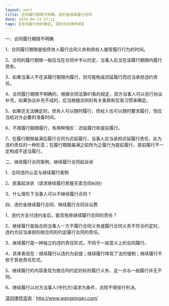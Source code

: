 ```yaml
---
layout: post
title: 合同履行期限不明确，违约金继续履行合同
date: 2014-04-11 17:11
tags: [合同履行地的确定, 深圳合同律师网]
---
```

一、合同履行期限不明确

1、合同履行期限是指债务人履行合同义务和债权人接受履行行为的时间。

2、合同的履行期限一般应当在合同中予以约定，当事人应当在该履行期限内履行债务。

3、如果当事人不在该履行期限内履行，则可能构成迟延履行而应当承担违约责任。

4、合同履行期限不明确的，根据合同法第61条的规定，双方当事人可以另行协议补充，如果协议补充不成的，应当根据合同的有关条款和交易习惯来确定。

5、如果还无法确定的，债务人可以随时履行，债权人也可以随时要求履行，但应当给对方必要的准备时间。

6、不按履行期限履行，有两种情形：迟延履行和提前履行。

7、在履行期限届满后履行合同为迟延履行，当事人应当承担迟延履行责任，此为违约责任的一种形态；在履行期限届满之前所为之履行为提前履行，提前履行不一定构成不适当履行。

二、继续履行合同案例、继续履行合同起诉状

1、合同违约认定与继续履行案例

2、民事起诉状（请求继续履行房屋买卖合同纠纷）

3、什么情形下当事人可以不继续履行合同？

四、违约金继续履行合同、继续履行合同诉讼费

1、违约方支付违约金后，能否免除继续履行合同的责任？

2、继续履行是指合同当事人一方不履行合同义务或履行合同义务不符合约定时，违约方应当承担的按合同的约定履行合同的责任。

3、继续履行是一种独立的违约责任形式，不同于一般意义上的合同履行。

4、具体表现在：继续履行以违约为前提；继续履行体现了法的强制；继续履行不依于其他责任形式。

5、继续履行的内容表现为按合同约定的标的履行义务，这一点与一般履行并无不同。

6、继续履行以对方当事人(守约方)请求为条件，法院不得径行判决。

<a href="http://www.wangpingan.com/">深圳律师咨询</a>：<a href="http://www.wangpingan.com/">http://www.wangpingan.com/</a>


